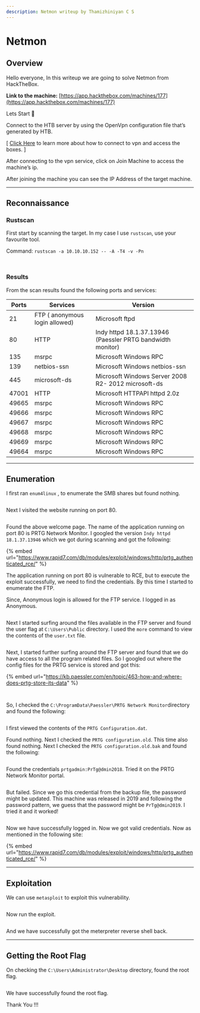 ```yaml
---
description: Netmon writeup by Thamizhiniyan C S
---
```


# Netmon

## Overview

Hello everyone, In this writeup we are going to solve Netmon from HackTheBox.

**Link to the machine:** [https://app.hackthebox.com/machines/177](https://app.hackthebox.com/machines/177)

Lets Start 🙌

Connect to the HTB server by using the OpenVpn configuration file that’s generated by HTB.

\[ [Click Here](https://help.hackthebox.com/en/articles/5185687-introduction-to-lab-access) to learn more about how to connect to vpn and access the boxes. ]

After connecting to the vpn service, click on Join Machine to access the machine’s ip.

After joining the machine you can see the IP Address of the target machine.

***

## Reconnaissance

### Rustscan

First start by scanning the target. In my case I use `rustscan`, use your favourite tool.

Command: `rustscan -a 10.10.10.152 -- -A -T4 -v -Pn`

<figure><img src="../../.gitbook/assets/Untitled (23).png" alt=""><figcaption></figcaption></figure>

<figure><img src="../../.gitbook/assets/Untitled 1 (24).png" alt=""><figcaption></figcaption></figure>

### Results

From the scan results found the following ports and services:

| Ports | Services                       | Version                                                    |
| ----- | ------------------------------ | ---------------------------------------------------------- |
| 21    | FTP ( anonymous login allowed) | Microsoft ftpd                                             |
| 80    | HTTP                           | Indy httpd 18.1.37.13946 (Paessler PRTG bandwidth monitor) |
| 135   | msrpc                          | Microsoft Windows RPC                                      |
| 139   | netbios-ssn                    | Microsoft Windows netbios-ssn                              |
| 445   | microsoft-ds                   | Microsoft Windows Server 2008 R2- 2012 microsoft-ds        |
| 47001 | HTTP                           | Microsoft HTTPAPI httpd 2.0z                               |
| 49665 | msrpc                          | Microsoft Windows RPC                                      |
| 49666 | msrpc                          | Microsoft Windows RPC                                      |
| 49667 | msrpc                          | Microsoft Windows RPC                                      |
| 49668 | msrpc                          | Microsoft Windows RPC                                      |
| 49669 | msrpc                          | Microsoft Windows RPC                                      |
| 49664 | msrpc                          | Microsoft Windows RPC                                      |

***

## Enumeration

I first ran `enum4linux` , to enumerate the SMB shares but found nothing.

<figure><img src="../../.gitbook/assets/Untitled 2 (23).png" alt=""><figcaption></figcaption></figure>

Next I visited the website running on port 80.

<figure><img src="../../.gitbook/assets/Untitled 3 (24).png" alt=""><figcaption></figcaption></figure>

Found the above welcome page. The name of the application running on port 80 is PRTG Network Monitor. I googled the version `Indy httpd 18.1.37.13946` which we got during scanning and got the following:&#x20;

{% embed url="https://www.rapid7.com/db/modules/exploit/windows/http/prtg_authenticated_rce/" %}

The application running on port 80 is vulnerable to RCE, but to execute the exploit successfully, we need to find the credentials. By this time I started to enumerate the FTP.

Since, Anonymous login is allowed for the FTP service. I logged in as Anonymous.

<figure><img src="../../.gitbook/assets/Untitled 4 (23).png" alt=""><figcaption></figcaption></figure>

Next I started surfing around the files available in the FTP server and found the user flag at `C:\Users\Public` directory. I used the `more` command to view the contents of the `user.txt` file.

<figure><img src="../../.gitbook/assets/Untitled 5 (23).png" alt=""><figcaption></figcaption></figure>

Next, I started further surfing around the FTP server and found that we do have access to all the program related files. So I googled out where the config files for the PRTG service is stored and got this:&#x20;

{% embed url="https://kb.paessler.com/en/topic/463-how-and-where-does-prtg-store-its-data" %}

<figure><img src="../../.gitbook/assets/Untitled 6 (23).png" alt=""><figcaption></figcaption></figure>

<figure><img src="../../.gitbook/assets/Untitled 7 (18).png" alt=""><figcaption></figcaption></figure>

So, I checked the `C:\ProgramData\Paessler\PRTG Network Monitor`directory and found the following:

<figure><img src="../../.gitbook/assets/Untitled 8 (18).png" alt=""><figcaption></figcaption></figure>

I first viewed the contents of the `PRTG Configuration.dat`.

Found nothing. Next I checked the `PRTG configuration.old`. This time also found nothing. Next I checked the `PRTG configuration.old.bak` and found the following:

<figure><img src="../../.gitbook/assets/Untitled 9 (18).png" alt=""><figcaption></figcaption></figure>

Found the credentials `prtgadmin:PrTg@dmin2018`. Tried it on the PRTG Network Monitor portal.

<figure><img src="../../.gitbook/assets/Untitled 10 (18).png" alt=""><figcaption></figcaption></figure>

But failed. Since we go this credential from the backup file, the password might be updated. This machine was released in 2019 and following the password pattern, we guess that the password might be `PrTg@dmin2019`. I tried it and it worked!

<figure><img src="../../.gitbook/assets/Untitled 11 (17).png" alt=""><figcaption></figcaption></figure>

Now we have successfully logged in. Now we got valid credentials. Now as mentioned in the following site:&#x20;

{% embed url="https://www.rapid7.com/db/modules/exploit/windows/http/prtg_authenticated_rce/" %}

***

## Exploitation

We can use `metasploit` to exploit this vulnerability.

<figure><img src="../../.gitbook/assets/Untitled 12 (17).png" alt=""><figcaption></figcaption></figure>

Now run the exploit.

<figure><img src="../../.gitbook/assets/Untitled 13 (17).png" alt=""><figcaption></figcaption></figure>

And we have successfully got the meterpreter reverse shell back.

***

## Getting the Root Flag

On checking the `C:\Users\Administrator\Desktop` directory, found the root flag.

<figure><img src="../../.gitbook/assets/Untitled 14 (16).png" alt=""><figcaption></figcaption></figure>

We have successfully found the root flag.

Thank You !!!
